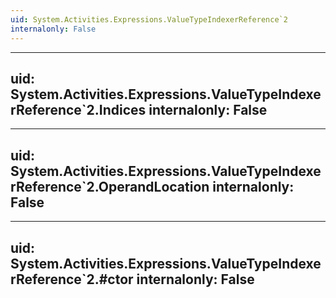 ```yaml
---
uid: System.Activities.Expressions.ValueTypeIndexerReference`2
internalonly: False
---
```


---
uid: System.Activities.Expressions.ValueTypeIndexerReference`2.Indices
internalonly: False
---

---
uid: System.Activities.Expressions.ValueTypeIndexerReference`2.OperandLocation
internalonly: False
---

---
uid: System.Activities.Expressions.ValueTypeIndexerReference`2.#ctor
internalonly: False
---

